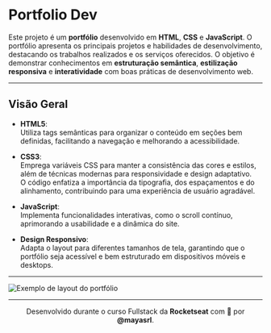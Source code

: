 # Portfolio Dev

Este projeto é um **portfólio** desenvolvido em **HTML**, **CSS** e **JavaScript**. O portfólio apresenta os principais projetos e habilidades de desenvolvimento, destacando os trabalhos realizados e os serviços oferecidos. O objetivo é demonstrar conhecimentos em **estruturação semântica**, **estilização responsiva** e **interatividade** com boas práticas de desenvolvimento web.

---

## Visão Geral

- **HTML5**:  
  Utiliza tags semânticas para organizar o conteúdo em seções bem definidas, facilitando a navegação e melhorando a acessibilidade.

- **CSS3**:  
  Emprega variáveis CSS para manter a consistência das cores e estilos, além de técnicas modernas para responsividade e design adaptativo.  
  O código enfatiza a importância da tipografia, dos espaçamentos e do alinhamento, contribuindo para uma experiência de usuário agradável.

- **JavaScript**:  
  Implementa funcionalidades interativas, como o scroll contínuo, aprimorando a usabilidade e a dinâmica do site.

- **Design Responsivo**:  
  Adapta o layout para diferentes tamanhos de tela, garantindo que o portfólio seja acessível e bem estruturado em dispositivos móveis e desktops.

---

![Exemplo de layout do portfólio](https://github.com/user-attachments/assets/ccdcbd5b-8e87-4cbc-bae8-ffd7523d0bdd)

---

<p align="center">
  Desenvolvido durante o curso Fullstack da <strong>Rocketseat</strong> com 💛 por <strong>@mayasrl</strong>.
</p>
